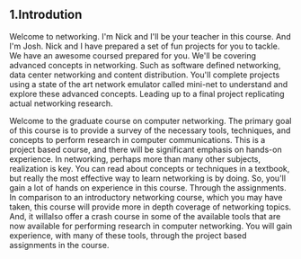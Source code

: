 ## 1.Introdution

Welcome to networking. I'm Nick and I'll be your teacher in this course. And I'm Josh. Nick and I have prepared a set of fun projects for you to tackle. We have an awesome coursed prepared for you. We'll be covering advanced concepts in networking. Such as software defined networking, data center networking and content distribution. You'll complete projects using a state of the art network emulator called mini-net to understand and explore these advanced concepts. Leading up to a final project replicating actual networking research.

Welcome to the graduate course on computer networking. The primary goal of this course is to provide a survey of the necessary tools, techniques, and concepts to perform research in computer communications. This is a project based course, and there will be significant emphasis on hands-on experience. In networking, perhaps more than many other subjects, realization is key. You can read about concepts or techniques in a textbook, but really the most effective way to learn networking is by doing. So, you'll gain a lot of hands on experience in this course. Through the assignments. In comparison to an introductory networking course, which you may have taken, this course will provide more in depth coverage of networking topics. And, it willalso offer a crash course in some of the available tools that are now available for performing research in computer networking. You will gain experience, with many of these tools, through the project based assignments in the course.

